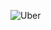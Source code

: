 ![Uber](https://github.com/tima142/tima142.github.io/assets/140825627/70587291-cea7-4f0e-90b4-7ca990556973)
